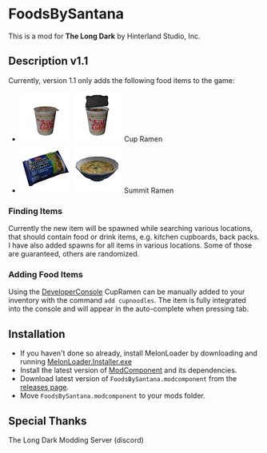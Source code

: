 # FoodsBySantana
This is a mod for **The Long Dark** by Hinterland Studio, Inc.

## Description v1.1
Currently, version 1.1 only adds the following food items to the game:
- ![Cup noodles](images/ico_GearItem__CupNoodles+1.png  "Cup noodles") ![Cup noodles Cooked](images/ico_GearItem__CupNoodlesOpen+1.png  "Cup noodles cooked") Cup Ramen
- ![Summit Ramen](images/ico_GearItem__SoyRamen+1.png  "Summit Ramen") ![Summit Ramen Cooked](images/ico_GearItem__SoyRamenCooked+1.png  "Summit Ramen cooked") Summit Ramen

### Finding Items
Currently the new item will be spawned while searching various locations, that should contain food or drink items, e.g. kitchen cupboards, back packs.
I have also added spawns for all items in various locations. Some of those are guaranteed, others are randomized.

### Adding Food Items
Using the [DeveloperConsole](https://github.com/FINDarkside/TLD-Developer-Console) CupRamen can be manually added to your inventory with the command `add cupnoodles`.
The item is fully integrated into the console and will appear in the auto-complete when pressing tab.

## Installation
* If you haven't done so already, install MelonLoader by downloading and running [MelonLoader.Installer.exe](https://github.com/HerpDerpinstine/MelonLoader/releases/latest/download/MelonLoader.Installer.exe)
* Install the latest version of [ModComponent](https://github.com/ds5678/ModComponent) and its dependencies.
* Download latest version of `FoodsBySantana.modcomponent` from the [releases page](https://github.com/stmSantana/FoodsBySantana/releases/latest).
* Move `FoodsBySantana.modcomponent` to your mods folder.

## Special Thanks
The Long Dark Modding Server (discord)
